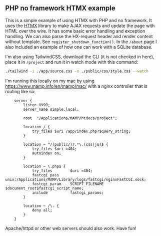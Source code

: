 ## PHP no framework HTMX example

This is a simple example of using HTMX with PHP and no framework. It uses the [HTMX](https://htmx.org/) library to make AJAX requests and update the page with HTML over the wire. It has some basic error handling and exception handling.
We can also parse the HX-request header and render content without template. See `register_shutdown_function()`. In the `/about` page I also included an example of how one can work with a SQLite database. 

I'm also using TailwindCSS, download the CLI (it is not checked in here), place it in `/project` and run it in watch mode with this command:
```bash
./tailwind -i ./app/source.css -o ./public/css/style.css --watch
```

I'm running this locally on my mac by using https://www.mamp.info/en/mamp/mac/ with a nginx controller that is routing like so:
```nginx
	server {
		listen 8999;
		server_name simple.local;

		root  "/Applications/MAMP/htdocs/project";

		location / {
			try_files $uri /app/index.php?$query_string;
		}

		location ~ ^/(public/)?.*\.(css|js)$ {
			try_files $uri =404;
			autoindex on;
		}

		location ~ \.php$ {
			try_files        $uri =404;
			fastcgi_pass     unix:/Applications/MAMP/Library/logs/fastcgi/nginxFastCGI.sock;
			fastcgi_param    SCRIPT_FILENAME $document_root$fastcgi_script_name;
			include          fastcgi_params;
		}

		location ~ /\. {
			deny all;
		}
	}
```
Apache/httpd or other web servers should also work. Have fun!